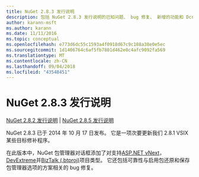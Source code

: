 ```yaml
---
title: NuGet 2.8.3 发行说明
description: 包括 NuGet 2.8.3 发行说明的已知问题、 bug 修复、 新增的功能和 Dcr。
author: karann-msft
ms.author: karann
ms.date: 11/11/2016
ms.topic: conceptual
ms.openlocfilehash: e773d6dc55c1593a4f0918d67c9c188a38e0e5ec
ms.sourcegitcommit: 1d1406764c6af5fb7801d462e0c4afc9092fa569
ms.translationtype: MT
ms.contentlocale: zh-CN
ms.lasthandoff: 09/04/2018
ms.locfileid: "43548451"
---
```

# <a name="nuget-283-release-notes"></a>NuGet 2.8.3 发行说明

[NuGet 2.8.2 发行说明](../release-notes/nuget-2.8.2.md) | [NuGet 2.8.5 发行说明](../release-notes/nuget-2.8.5.md)

NuGet 2.8.3 已于 2014 年 10 月 17 日发布。 它是一项次要更新我们 2.8.1 VSIX 某些目标修补程序。

在此版本中，NuGet 包管理器对话框添加了对支持[ASP.NET vNext](http://www.asp.net/vnext)， [DevExtreme](http://js.devexpress.com/)并[BizTalk (.btproj)](/biztalk/core/developing-biztalk-server-applications)项目类型。 它还包括可靠性与启用包还原和保存包管理器选项的方案相关的 bug 修复。
